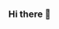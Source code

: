 ### Hi there 👋

<!--
**Alfredmus11/Alfredmus11** is a ✨ _special_ ✨ repository because its `README.md` (this file) appears on your GitHub profile.

Here are some ideas toyou started:

-  ce site aide à calculer quelques équation ...
- J'ai toujour aimé les Maths alors je voulais aider les gens à se rapprocher aussi des maths ...
⚽️ Je suis un vrai fan de Football 
Messi et Neymar son mes idoles

-->
